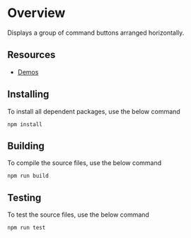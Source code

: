 # Overview

Displays a group of command buttons arranged horizontally.

## Resources

* [Demos](http://ej2.syncfusion.com/demos/#/toolbar/default.html)

## Installing

To install all dependent packages, use the below command

```
npm install
```

## Building

To compile the source files, use the below command

```
npm run build
```

## Testing

To test the source files, use the below command

```
npm run test
```